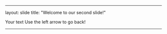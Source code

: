 ___
layout: slide
title: "Welcome to our second slide!"

Your text
Use the left arrow to go back!
___
